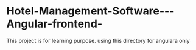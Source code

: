 # Hotel-Management-Software---Angular-frontend-
This project is for learning purpose. using this directory for angulara only
